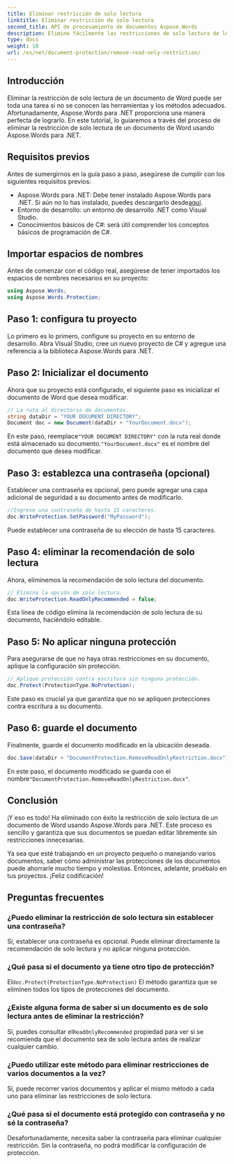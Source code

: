 ```yaml
---
title: Eliminar restricción de solo lectura
linktitle: Eliminar restricción de solo lectura
second_title: API de procesamiento de documentos Aspose.Words
description: Elimine fácilmente las restricciones de solo lectura de los documentos de Word utilizando Aspose.Words para .NET con nuestra guía detallada paso a paso. Perfecto para desarrolladores.
type: docs
weight: 10
url: /es/net/document-protection/remove-read-only-restriction/
---
```

## Introducción

Eliminar la restricción de solo lectura de un documento de Word puede ser toda una tarea si no se conocen las herramientas y los métodos adecuados. Afortunadamente, Aspose.Words para .NET proporciona una manera perfecta de lograrlo. En este tutorial, lo guiaremos a través del proceso de eliminar la restricción de solo lectura de un documento de Word usando Aspose.Words para .NET.

## Requisitos previos

Antes de sumergirnos en la guía paso a paso, asegúrese de cumplir con los siguientes requisitos previos:

-  Aspose.Words para .NET: Debe tener instalado Aspose.Words para .NET. Si aún no lo has instalado, puedes descargarlo desde[aquí](https://releases.aspose.com/words/net/).
- Entorno de desarrollo: un entorno de desarrollo .NET como Visual Studio.
- Conocimientos básicos de C#: será útil comprender los conceptos básicos de programación de C#.

## Importar espacios de nombres

Antes de comenzar con el código real, asegúrese de tener importados los espacios de nombres necesarios en su proyecto:

```csharp
using Aspose.Words;
using Aspose.Words.Protection;
```

## Paso 1: configura tu proyecto

Lo primero es lo primero, configure su proyecto en su entorno de desarrollo. Abra Visual Studio, cree un nuevo proyecto de C# y agregue una referencia a la biblioteca Aspose.Words para .NET.

## Paso 2: Inicializar el documento

Ahora que su proyecto está configurado, el siguiente paso es inicializar el documento de Word que desea modificar.

```csharp
// La ruta al directorio de documentos.
string dataDir = "YOUR DOCUMENT DIRECTORY";
Document doc = new Document(dataDir + "YourDocument.docx");
```

 En este paso, reemplace`"YOUR DOCUMENT DIRECTORY"` con la ruta real donde está almacenado su documento.`"YourDocument.docx"` es el nombre del documento que desea modificar.

## Paso 3: establezca una contraseña (opcional)

Establecer una contraseña es opcional, pero puede agregar una capa adicional de seguridad a su documento antes de modificarlo.

```csharp
//Ingrese una contraseña de hasta 15 caracteres.
doc.WriteProtection.SetPassword("MyPassword");
```

Puede establecer una contraseña de su elección de hasta 15 caracteres.

## Paso 4: eliminar la recomendación de solo lectura

Ahora, eliminemos la recomendación de solo lectura del documento.

```csharp
// Elimina la opción de solo lectura.
doc.WriteProtection.ReadOnlyRecommended = false;
```

Esta línea de código elimina la recomendación de solo lectura de su documento, haciéndolo editable.

## Paso 5: No aplicar ninguna protección

Para asegurarse de que no haya otras restricciones en su documento, aplique la configuración sin protección.

```csharp
// Aplique protección contra escritura sin ninguna protección.
doc.Protect(ProtectionType.NoProtection);
```

Este paso es crucial ya que garantiza que no se apliquen protecciones contra escritura a su documento.

## Paso 6: guarde el documento

Finalmente, guarde el documento modificado en la ubicación deseada.

```csharp
doc.Save(dataDir + "DocumentProtection.RemoveReadOnlyRestriction.docx");
```

 En este paso, el documento modificado se guarda con el nombre`"DocumentProtection.RemoveReadOnlyRestriction.docx"`.

## Conclusión

¡Y eso es todo! Ha eliminado con éxito la restricción de solo lectura de un documento de Word usando Aspose.Words para .NET. Este proceso es sencillo y garantiza que sus documentos se puedan editar libremente sin restricciones innecesarias. 

Ya sea que esté trabajando en un proyecto pequeño o manejando varios documentos, saber cómo administrar las protecciones de los documentos puede ahorrarle mucho tiempo y molestias. Entonces, adelante, pruébalo en tus proyectos. ¡Feliz codificación!

## Preguntas frecuentes

### ¿Puedo eliminar la restricción de solo lectura sin establecer una contraseña?

Sí, establecer una contraseña es opcional. Puede eliminar directamente la recomendación de solo lectura y no aplicar ninguna protección.

### ¿Qué pasa si el documento ya tiene otro tipo de protección?

 El`doc.Protect(ProtectionType.NoProtection)` El método garantiza que se eliminen todos los tipos de protecciones del documento.

### ¿Existe alguna forma de saber si un documento es de solo lectura antes de eliminar la restricción?

 Sí, puedes consultar el`ReadOnlyRecommended` propiedad para ver si se recomienda que el documento sea de solo lectura antes de realizar cualquier cambio.

### ¿Puedo utilizar este método para eliminar restricciones de varios documentos a la vez?

Sí, puede recorrer varios documentos y aplicar el mismo método a cada uno para eliminar las restricciones de solo lectura.

### ¿Qué pasa si el documento está protegido con contraseña y no sé la contraseña?

Desafortunadamente, necesita saber la contraseña para eliminar cualquier restricción. Sin la contraseña, no podrá modificar la configuración de protección.